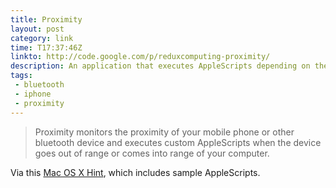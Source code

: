 ```yaml
---
title: Proximity
layout: post
category: link
time: T17:37:46Z
linkto: http://code.google.com/p/reduxcomputing-proximity/
description: An application that executes AppleScripts depending on the proximity of your Bluetooth device.
tags:
 - bluetooth
 - iphone
 - proximity
---
```

> Proximity monitors the proximity of your mobile phone or other bluetooth device and executes custom AppleScripts when the device goes out of range or comes into range of your computer.

Via this [Mac OS X Hint](http://www.macosxhints.com/article.php?story=20091221173111783), which includes sample AppleScripts. 